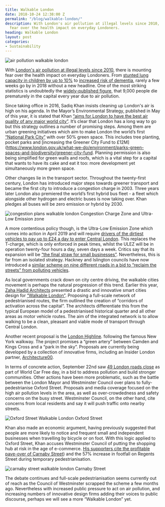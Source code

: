 ```yaml
---
title: Walkable London
date: 2018-10-24 12:38:00 Z
permalink: "/blog/walkable-london/"
description: With London's air pollution at illegal levels since 2010, there is mounting
  fear over the health impact on everyday Londoners.
heading: Walkable London
layout: post
categories:
- Sustainability
---
```


![air pollution walkable london](/uploads/air%20pollution%20walkable%20london.jpg)

With [London's air pollution at illegal levels since 2010](https://www.theguardian.com/uk-news/2018/jan/30/london-reaches-legal-air-pollution-limit-just-one-month-into-the-new-year), there is mounting fear over the health impact on everyday Londoners. From [stunted lung capacity in children by up to 10%](https://www.ft.com/content/9c2b9d92-a45b-11e8-8ecf-a7ae1beff35b) to [increased risk of dementia](https://www.theguardian.com/environment/2018/sep/18/air-pollution-causes-jump-in-dementia-risk-study-suggests), rarely a few weeks go by in 2018 without a new headline. One of the most striking statistics is undoubtedly the [widely-published figure](https://www.london.gov.uk/what-we-do/environment/london-environment-strategy), that 9,000 people die prematurely in the capital every year due to air pollution.  



Since taking office in 2016, Sadiq Khan insists cleaning up London's air is high on his agenda. In the Mayor’s Environmental Strategy, published in May of this year, it is stated that Khan [“aims for London to have the best air quality of any major world city”](lhttps://www.london.gov.uk/what-we-do/environment/london-environment-strategy). It’s clear that London has a long way to go but this strategy outlines a number of promising steps. Among them are urban greening initiatives which aim to make London the world’s first [“National Park City”](http://www.nationalparkcity.london) with over 50% green space. This includes tree planting, pocket parks and [increasing the Greener City Fund to £12M](https://www.london.gov.uk/what-we-do/environment/parks-green-spaces-and-biodiversity/greener-city-fund. Planning permission is also being simplified for green walls and roofs, which is a vital step for a capital that wants to have its cake and eat it too: more development yet simultaneously more green space.



Other changes lie in the transport sector. Throughout the twenty-first century, London has introduced major steps towards greener transport and became the first city to introduce a congestion charge in 2003. Three years later London also premiered the world’s first hybrid bus fleet - a fleet which alongside other hydrogen and electric buses is now taking over. Khan pledges all buses will be zero emission or hybrid by 2030.  

![congestion plans walkable london](/uploads/london%20congestion%20map%20walkable%20london.png) Congestion Charge Zone and Ultra-Low Emission zone



A more contentious policy though, is the Ultra-Low Emission Zone which comes into action in April 2019 and will require [drivers of the dirtiest vehicles to pay up to £24 a day to enter Central London](https://tfl.gov.uk/modes/driving/ultra-low-emission-zone ). This replaces the T-charge, which is only enforced in peak times, whilst the ULEZ will be in operation twenty-four hours a day, seven days a week. Critics say that its expansion will be [“the final straw for small businesses”](https://www.bbc.co.uk/news/uk-england-london-42183753). Nevertheless, this is far from an isolated strategy. Hackney and Islington councils have now introduced a [similar scheme on nine different roads in a bid to “reclaim the streets” from polluting vehicles](https://www.theguardian.com/environment/2018/aug/28/london-boroughs-islington-hackney-ultra-low-emission-zones).  



As local governments crack down on city centre driving, the walkable cities movement is perhaps the natural progression of this trend. Earlier this year,  [Zaha Hadid Architects](http://www.zaha-hadid.com/) presented a drastic and innovative smart cities design for [“Walkable London”](https://www.walkablelondon.co.uk/). Proposing a full-scale network of pedestrianised routes, the firm outlined the creation of “corridors of activation across the capital”. The architects differentiate this from the typical European model of a pedestrianised historical quarter and all other areas as motor vehicle routes. The aim of the integrated network is to allow walking to be a clean, pleasant and viable mode of transport through Central London.  



Another recent proposal is the [London Highline](https://www.telegraph.co.uk/property/uk/battle-tobuild-londons-highline-green-artery-camden-kings/).  following the famous New York walkway. The project promises a “green artery” between Camden and Kings Cross and a “park in the sky”. Proposals are currently being developed by a collection of innovative firms, including an Insider London partner, [Architecture00](http://www.architecture00.net/).



In terms of concrete action, September 22nd saw [49 London roads close](https://www.standard.co.uk/news/london/what-is-world-car-free-day-2018-what-road-closures-will-there-be-in-london-what-you-need-to-know-a3941691.html) as part of World Car Free day, in a bid to address pollution and build stronger communities. Other actions have been more problematic, such as the battle between the London Mayor and Westminster Council over plans to fully-pedestrianise Oxford Street. Proposals and media coverage focused on the high air pollution levels in the area, as well as over-crowdedness and safety concerns on the busy street. Westminster Council, on the other hand, cite concerns from local residents and say it will push traffic onto nearby streets.

![Oxford Street Walkable London](/uploads/oxford%20street%20walkable%20london.jpg) Oxford Street



Khan also made an economic argument, having previously suggested that people are more likely to notice and frequent small and independent businesses when travelling by bicycle or on foot. With this logic applied to Oxford Street, Khan accuses Westminster Council of putting the shopping hub at risk in the age of e-commerce. [His supporters cite the profitable pave-over of Carnaby Street](https://youtu.be/RrDFHMg9X1M)) and the 57% increase in footfall on Regents Street during temporary pedestrianisation.

![carnaby street walkable london](/uploads/carnaby%20street%20walkable%20london.jpg) Carnaby Street



The debate continues and full-scale pedestrianisation seems currently out of reach as the Council of Westminster scrapped the scheme a few months ago. Nevertheless with increased public pressure to act on air pollution, and increasing numbers of innovative design firms adding their voices to public discourse, perhaps we will see a more “Walkable London” yet.

